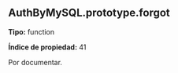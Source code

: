 ## AuthByMySQL.prototype.forgot

**Tipo:** function

**Índice de propiedad:** 41

Por documentar.



